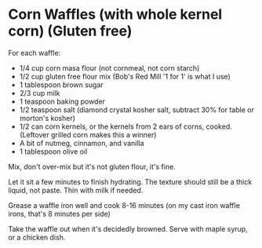 # Corn Waffles (with whole kernel corn) (Gluten free)

For each waffle:

- 1/4 cup corn masa flour (not cornmeal, not corn starch)
- 1/2 cup gluten free flour mix (Bob's Red Mill '1 for 1' is what I use)
- 1 tablespoon brown sugar
- 2/3 cup milk
- 1 teaspoon baking powder
- 1/2 teaspoon salt (diamond crystal kosher salt, subtract 30% for table or morton's kosher)
- 1/2 can corn kernels, or the kernels from 2 ears of corns, cooked. (Leftover grilled corn makes this a winner)
- A bit of nutmeg, cinnamon, and vanilla
- 1 tablespoon olive oil

Mix, don't over-mix but it's not gluten flour, it's fine.

Let it sit a few minutes to finish hydrating. The texture should still be a thick liquid, not paste. Thin with milk if needed.

Grease a waffle iron well and cook 8-16 minutes (on my cast iron waffle irons, that's 8 minutes per side)

Take the waffle out when it's decidedly browned. Serve with maple syrup, or a chicken dish.
